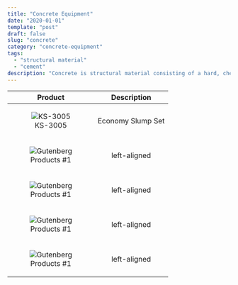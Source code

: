 ```yaml
---
title: "Concrete Equipment"
date: "2020-01-01"
template: "post"
draft: false
slug: "concrete"
category: "concrete-equipment"
tags:
  - "structural material"
  - "cement"
description: "Concrete is structural material consisting of a hard, chemically inert particulate substance, known as aggregate bonded together by cement and water."
---
```


|    Product      |      Description            |
|:---------------:|:------------------:|
| <figure style="width: 100px"><img src="/media/concrete/ks-3005.jpg" alt="KS-3005"><figcaption>KS-3005</figure> |  Economy Slump Set |
| <figure style="width: 100px"><img src="/media/gutenberg.jpg" alt="Gutenberg"><figcaption>Products #1</figure> |  left-aligned |
| <figure style="width: 100px"><img src="/media/gutenberg.jpg" alt="Gutenberg"><figcaption>Products #1</figure> |  left-aligned |
| <figure style="width: 100px"><img src="/media/gutenberg.jpg" alt="Gutenberg"><figcaption>Products #1</figure> |  left-aligned |
| <figure style="width: 100px"><img src="/media/gutenberg.jpg" alt="Gutenberg"><figcaption>Products #1</figure> |  left-aligned |